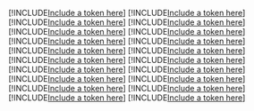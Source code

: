 [!INCLUDE[Include a token here](refs1527556103644/r1.md)]
[!INCLUDE[Include a token here](refs1527556103644/r2.md)]
[!INCLUDE[Include a token here](refs1527556103644/r3.md)]
[!INCLUDE[Include a token here](refs1527556103644/r4.md)]
[!INCLUDE[Include a token here](refs1527556103644/r5.md)]
[!INCLUDE[Include a token here](refs1527556103644/r6.md)]
[!INCLUDE[Include a token here](refs1527556103644/r7.md)]
[!INCLUDE[Include a token here](refs1527556103644/r8.md)]
[!INCLUDE[Include a token here](refs1527556103644/r9.md)]
[!INCLUDE[Include a token here](refs1527556103644/r10.md)]
[!INCLUDE[Include a token here](refs1527556103644/r11.md)]
[!INCLUDE[Include a token here](refs1527556103644/r12.md)]
[!INCLUDE[Include a token here](refs1527556103644/r13.md)]
[!INCLUDE[Include a token here](refs1527556103644/r14.md)]
[!INCLUDE[Include a token here](refs1527556103644/r15.md)]
[!INCLUDE[Include a token here](refs1527556103644/r16.md)]
[!INCLUDE[Include a token here](refs1527556103644/r17.md)]
[!INCLUDE[Include a token here](refs1527556103644/r18.md)]
[!INCLUDE[Include a token here](refs1527556103644/r19.md)]
[!INCLUDE[Include a token here](refs1527556103644/r20.md)]